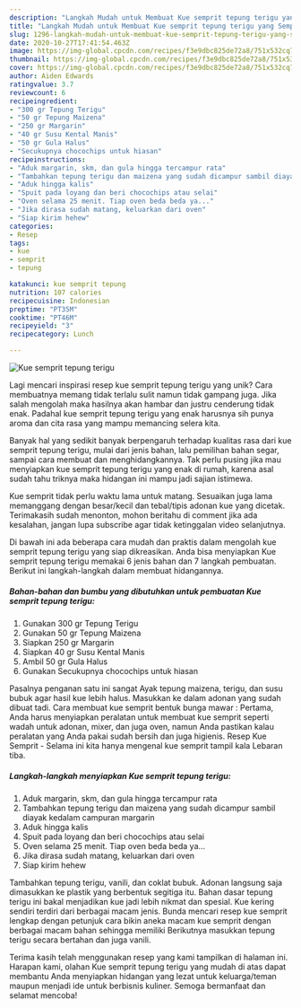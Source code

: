 ```yaml
---
description: "Langkah Mudah untuk Membuat Kue semprit tepung terigu yang Sempurna"
title: "Langkah Mudah untuk Membuat Kue semprit tepung terigu yang Sempurna"
slug: 1296-langkah-mudah-untuk-membuat-kue-semprit-tepung-terigu-yang-sempurna
date: 2020-10-27T17:41:54.463Z
image: https://img-global.cpcdn.com/recipes/f3e9dbc825de72a8/751x532cq70/kue-semprit-tepung-terigu-foto-resep-utama.jpg
thumbnail: https://img-global.cpcdn.com/recipes/f3e9dbc825de72a8/751x532cq70/kue-semprit-tepung-terigu-foto-resep-utama.jpg
cover: https://img-global.cpcdn.com/recipes/f3e9dbc825de72a8/751x532cq70/kue-semprit-tepung-terigu-foto-resep-utama.jpg
author: Aiden Edwards
ratingvalue: 3.7
reviewcount: 6
recipeingredient:
- "300 gr Tepung Terigu"
- "50 gr Tepung Maizena"
- "250 gr Margarin"
- "40 gr Susu Kental Manis"
- "50 gr Gula Halus"
- "Secukupnya chocochips untuk hiasan"
recipeinstructions:
- "Aduk margarin, skm, dan gula hingga tercampur rata"
- "Tambahkan tepung terigu dan maizena yang sudah dicampur sambil diayak kedalam campuran margarin"
- "Aduk hingga kalis"
- "Spuit pada loyang dan beri chocochips atau selai"
- "Oven selama 25 menit. Tiap oven beda beda ya..."
- "Jika dirasa sudah matang, keluarkan dari oven"
- "Siap kirim hehew"
categories:
- Resep
tags:
- kue
- semprit
- tepung

katakunci: kue semprit tepung 
nutrition: 107 calories
recipecuisine: Indonesian
preptime: "PT35M"
cooktime: "PT46M"
recipeyield: "3"
recipecategory: Lunch

---
```



![Kue semprit tepung terigu](https://img-global.cpcdn.com/recipes/f3e9dbc825de72a8/751x532cq70/kue-semprit-tepung-terigu-foto-resep-utama.jpg)

Lagi mencari inspirasi resep kue semprit tepung terigu yang unik? Cara membuatnya memang tidak terlalu sulit namun tidak gampang juga. Jika salah mengolah maka hasilnya akan hambar dan justru cenderung tidak enak. Padahal kue semprit tepung terigu yang enak harusnya sih punya aroma dan cita rasa yang mampu memancing selera kita.

Banyak hal yang sedikit banyak berpengaruh terhadap kualitas rasa dari kue semprit tepung terigu, mulai dari jenis bahan, lalu pemilihan bahan segar, sampai cara membuat dan menghidangkannya. Tak perlu pusing jika mau menyiapkan kue semprit tepung terigu yang enak di rumah, karena asal sudah tahu triknya maka hidangan ini mampu jadi sajian istimewa.

Kue semprit tidak perlu waktu lama untuk matang. Sesuaikan juga lama memanggang dengan besar/kecil dan tebal/tipis adonan kue yang dicetak. Terimakasih sudah menonton, mohon beritahu di comment jika ada kesalahan, jangan lupa subscribe agar tidak ketinggalan video selanjutnya.


Di bawah ini ada beberapa cara mudah dan praktis dalam mengolah kue semprit tepung terigu yang siap dikreasikan. Anda bisa menyiapkan Kue semprit tepung terigu memakai 6 jenis bahan dan 7 langkah pembuatan. Berikut ini langkah-langkah dalam membuat hidangannya.

<!--inarticleads1-->

##### Bahan-bahan dan bumbu yang dibutuhkan untuk pembuatan Kue semprit tepung terigu:

1. Gunakan 300 gr Tepung Terigu
1. Gunakan 50 gr Tepung Maizena
1. Siapkan 250 gr Margarin
1. Siapkan 40 gr Susu Kental Manis
1. Ambil 50 gr Gula Halus
1. Gunakan Secukupnya chocochips untuk hiasan


Pasalnya penganan satu ini sangat Ayak tepung maizena, terigu, dan susu bubuk agar hasil kue lebih halus. Masukkan ke dalam adonan yang sudah dibuat tadi. Cara membuat kue semprit bentuk bunga mawar : Pertama, Anda harus menyiapkan peralatan untuk membuat kue semprit seperti wadah untuk adonan, mixer, dan juga oven, namun Anda pastikan kalau peralatan yang Anda pakai sudah bersih dan juga higienis. Resep Kue Semprit - Selama ini kita hanya mengenal kue semprit tampil kala Lebaran tiba. 

<!--inarticleads2-->

##### Langkah-langkah menyiapkan Kue semprit tepung terigu:

1. Aduk margarin, skm, dan gula hingga tercampur rata
1. Tambahkan tepung terigu dan maizena yang sudah dicampur sambil diayak kedalam campuran margarin
1. Aduk hingga kalis
1. Spuit pada loyang dan beri chocochips atau selai
1. Oven selama 25 menit. Tiap oven beda beda ya...
1. Jika dirasa sudah matang, keluarkan dari oven
1. Siap kirim hehew


Tambahkan tepung terigu, vanili, dan coklat bubuk. Adonan langsung saja dimasukkan ke plastik yang berbentuk segitiga itu. Bahan dasar tepung terigu ini bakal menjadikan kue jadi lebih nikmat dan spesial. Kue kering sendiri terdiri dari berbagai macam jenis. Bunda mencari resep kue semprit lengkap dengan petunjuk cara bikin aneka macam kue semprit dengan berbagai macam bahan sehingga memiliki Berikutnya masukkan tepung terigu secara bertahan dan juga vanili. 

Terima kasih telah menggunakan resep yang kami tampilkan di halaman ini. Harapan kami, olahan Kue semprit tepung terigu yang mudah di atas dapat membantu Anda menyiapkan hidangan yang lezat untuk keluarga/teman maupun menjadi ide untuk berbisnis kuliner. Semoga bermanfaat dan selamat mencoba!
